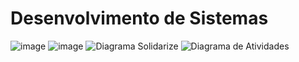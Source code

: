 # Desenvolvimento de Sistemas
![image](https://github.com/UI-ONGs/Desen_Sist/assets/101971954/5ac83de3-cc42-4bdf-8c97-b879c369776c)
![image](https://github.com/UI-ONGs/Desen_Sist/assets/101971954/3e5d6763-4d37-440e-b3e4-8867a340387e)
![Diagrama Solidarize](https://github.com/UI-ONGs/Desen_Sist/assets/165799977/b45890e7-cb3b-4805-af8e-9e311e1decc5)
![Diagrama de Atividades](https://github.com/UI-ONGs/Desen_Sist/assets/165799977/7f88faf5-429f-4bdc-bf1e-44fbca9258ea)
